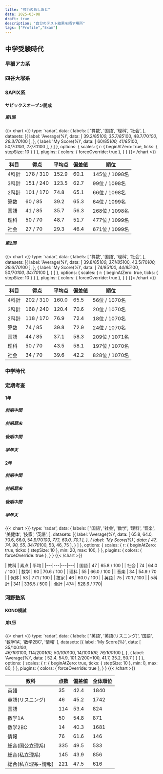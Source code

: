 ```yaml
---
title: "努力のあしあと"
date: 2025-03-08
draft: true
description: "自分のテスト結果を晒す場所"
tags: ["Profile","Exam"]
---
```


## 中学受験時代
### 早稲アカ系
### 四谷大塚系
### SAPIX系

#### サピックスオープン開成
##### 第1回
{{< chart >}}
type: 'radar',
data: {
    labels: [
        '算数',
        '国語',
        '理科',
        '社会',
    ],
    datasets: [{
        label: 'Average(%)',
        data: [ 39.2/85*100, 35.7/85*100, 48.7/70*100, 29.3/70*100
        ],
    }, {
        label: 'My Score(%)',
        data: [ 60/85*100, 41/85*100, 50/70*100, 27/70*100
        ],
    }
    ]
},
options: {
    scales: {
        r: {
            beginAtZero: true,
            ticks: {
                stepSize: 10
            }
        }
    },
    plugins: {
        colors: {
            forceOverride: true
        },
    }
}
{{< /chart >}}

| 科目        | 得点     | 平均点   | 偏差値 | 順位            |
| ----------- | -------- | -------- | ----- | --------------- |
| 4科計    | 178 / 310 | 152.9    | 60.1  | 145位 / 1098名   |
| 3科計    | 151 / 240 | 123.5    | 62.7  | 99位 / 1098名   |
| 2科計    | 101 / 170 | 74.8     | 65.1  | 66位 / 1098名   |
| 算数        | 60 / 85  | 39.2     | 65.3  | 64位 / 1099名   |
| 国語        | 41 / 85  | 35.7     | 56.3  | 268位 / 1098名  |
| 理科        | 50 / 70  | 48.7     | 51.7  | 477位 / 1099名  |
| 社会        | 27 / 70  | 29.3     | 46.4  | 671位 / 1099名  |


##### 第2回
{{< chart >}}
type: 'radar',
data: {
    labels: [
        '算数',
        '国語',
        '理科',
        '社会',
    ],
    datasets: [{
        label: 'Average(%)',
        data: [ 39.8/85*100, 37.1/85*100, 43.5/70*100, 39.6/70*100
        ],
    }, {
        label: 'My Score(%)',
        data: [ 74/85*100, 44/85*100, 50/70*100, 34/70*100
        ],
    }
    ]
},
options: {
    scales: {
        r: {
            beginAtZero: true,
            ticks: {
                stepSize: 10
            }
        }
    },
    plugins: {
        colors: {
            forceOverride: true
        },
    }
}
{{< /chart >}}

| 科目        | 得点     | 平均点   | 偏差値 | 順位            |
| ----------- | -------- | -------- | ----- | --------------- |
| 4科計    | 202 / 310 | 160.0    | 65.5  | 56位 / 1070名   |
| 3科計    | 168 / 240 | 120.4    | 70.6  | 20位 / 1070名   |
| 2科計    | 118 / 170 | 76.9     | 72.4  | 18位 / 1070名   |
| 算数        | 74 / 85  | 39.8     | 72.9  | 24位 / 1070名   |
| 国語        | 44 / 85  | 37.1     | 58.3  | 209位 / 1071名  |
| 理科        | 50 / 70  | 43.5     | 58.1  | 197位 / 1070名  |
| 社会        | 34 / 70  | 39.6     | 42.2  | 828位 / 1070名  |

### 中学時代
### 定期考査
#### 1年
##### 前期中間
##### 前期期末
##### 後期中間
##### 学年末
#### 2年
##### 前期中間
##### 前期期末
##### 後期中間


##### 学年末
{{< chart >}}
type: 'radar',
data: {
    labels: [
        '国語',
        '社会',
        '数学',
        '理科',
        '音楽',
        '美健体',
        '技家',
        '英語',
    ],
    datasets: [{
        label: 'Average(%)',
        data: [ 65.8, 64.0, 70.6, 66.0, 54.9/70*100, 77.1, 60.0, 70.1
        ],
    }, {
        label: 'My Score(%)',
        data: [ 47, 74, 90, 55, 34/70*100, 53, 46, 75
        ],
    }
    ]
},
options: {
    scales: {
        r: {
            beginAtZero: true,
            ticks: {
                stepSize: 10
            },
            min: 20,
            max: 100,
        }
    },
    plugins: {
        colors: {
            forceOverride: true
        },
    }
}
{{< /chart >}}

| 教科 | 素点 | 平均 |
|---|---|---|---|
| 国語 | 47 | 65.8 / 100 |
| 社会 | 74 | 64.0 / 100 |
| 数学 | 90 | 70.6 / 100 |
| 理科 | 55 | 66.0 / 100 |
| 音楽 | 34 | 54.9 / 70 |
| 保体 | 53 | 77.1 / 100 |
| 技家 | 46 | 60.0 / 100 |
| 英語 | 75 | 70.1 / 100 |
| 5科計 | 341 | 336.5 / 500 |
| 合計 | 474 | 528.6 / 770|

### 河野塾系
#### KONO模試
##### 第1回

{{< chart >}}
type: 'radar',
data: {
    labels: [
        '英語',
        '英語(リスニング)',
        '国語',
        '数学1A',
        '数学2BC',
        '情報'
    ],
    datasets: [{
        label: 'My Score(%)',
        data: [
            35/100*100,  
            46/100*100,
            114/200*100,
            50/100*100,
            14/100*100,
            76/100*100
        ],
    },
    {
        label: 'Average(%)',
        data: [
            52.4,
            54.9,
            101.2/200*100,
            41.7,
            35.2,
            50.7
        ]
    }
  ]
},
options: {
    scales: {
        r: {
            beginAtZero: true,
            ticks: {
                stepSize: 10
            },
            min: 0,
            max: 80,
        }
    },
    plugins: {
        colors: {
            forceOverride: true
        },
    }
}
{{< /chart >}}

| 教科                 | 点数 | 偏差値 | 全体順位 |
| -------------------- | ---- | ----- | ------ |
| 英語                 | 35   | 42.4  | 1840   |
| 英語(リスニング)         | 46   | 45.2  | 1742   |
| 国語                 | 114  | 53.4  | 824    |
| 数学1A                | 50   | 54.8  | 871    |
| 数学2BC               | 14   | 40.3  | 1681   |
| 情報                 | 76   | 61.6  | 146    |
| 総合(国公立理系)        | 335  | 49.5  | 533    |
| 総合(私立理系)        | 145  | 43.9  | 856    |
| 総合(私立理系-情報) | 221  | 47.5  | 616    |